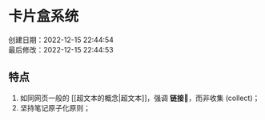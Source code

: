 # 卡片盒系统

创建日期：2022-12-15 22:44:54  
最后修改：2022-12-15 22:44:53

## 特点

1. 如同网页一般的 [[超文本的概念|超文本]]，强调 **链接🔗**，而非收集 (collect)；
2. 坚持笔记原子化原则；

